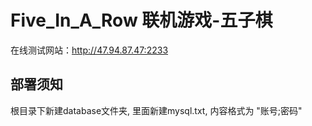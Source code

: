 # Five_In_A_Row  联机游戏-五子棋

在线测试网站：http://47.94.87.47:2233

## 部署须知

根目录下新建database文件夹, 里面新建mysql.txt, 内容格式为 "账号;密码"
